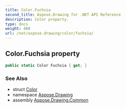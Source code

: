 ```yaml
---
title: Color.Fuchsia
second_title: Aspose.Drawing for .NET API Reference
description: Color property. 
type: docs
weight: 460
url: /net/aspose.drawing/color/fuchsia/
---
```

## Color.Fuchsia property

```csharp
public static Color Fuchsia { get; }
```

### See Also

* struct [Color](../)
* namespace [Aspose.Drawing](../../color/)
* assembly [Aspose.Drawing.Common](../../../)


